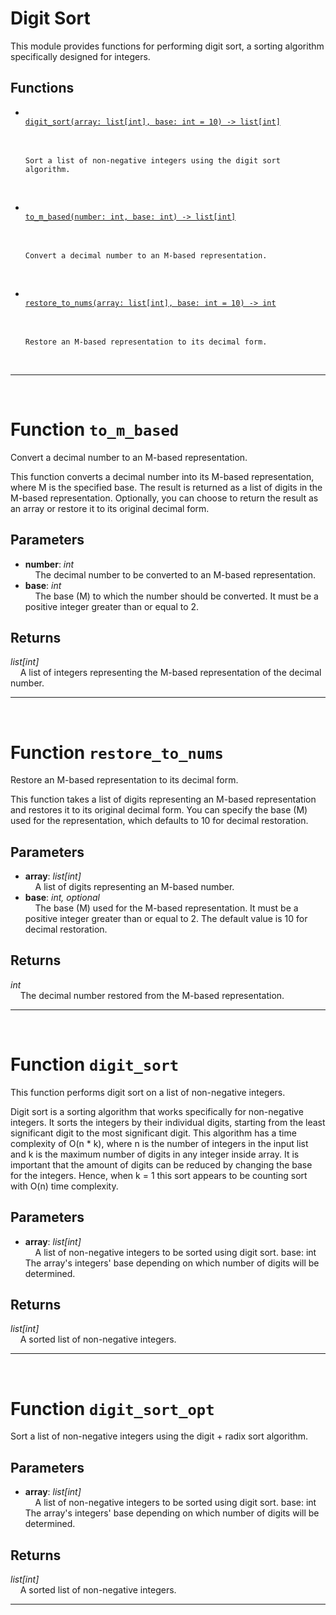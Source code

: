 <h1>Digit Sort</h1>
  This module provides functions for performing digit sort, a sorting algorithm specifically designed for integers.  
<h2>Functions</h2>
<ul>
<li> <a href='#function-digit_sort'><code>
digit_sort(array: list[int], base: int = 10) -> list[int]
</code></a> <br>
&nbsp;&nbsp;&nbsp;&nbsp;

```
Sort a list of non-negative integers using the digit sort algorithm.
```

<br></li>

<li> <a href='#function-to_m_based'><code>
to_m_based(number: int, base: int) -> list[int]
</code></a> <br>
&nbsp;&nbsp;&nbsp;&nbsp;

```
Convert a decimal number to an M-based representation.
```

<br></li>

<li> <a href='#function-restore_to_nums'><code>
restore_to_nums(array: list[int], base: int = 10) -> int
</code></a> <br>
&nbsp;&nbsp;&nbsp;&nbsp;

```
Restore an M-based representation to its decimal form.
```

<br></li>

</ul>

______________________________________________________________________

<div style="page-break-after: always; visibility: hidden"></div>
<br>
<h1 id="function-to_m_based">
<strong>Function</strong>
<code>to_m_based</code></h1>
Convert a decimal number to an M-based representation.

This function converts a decimal number into its M-based
representation, where M is the specified base. The result
is returned as a list of digits in the M-based representation.
Optionally, you can choose to return the result as an array or
restore it to its original decimal form.

<h2>Parameters</h2>
<ul>
<li> <strong>number</strong>: <em>int</em> <br>
&nbsp;&nbsp;&nbsp;&nbsp;The decimal number to be converted to an M-based representation. <br></li>
<li> <strong>base</strong>: <em>int</em> <br>
&nbsp;&nbsp;&nbsp;&nbsp;The base (M) to which the number should be converted. It must be a positive integer greater than or equal to 2. <br></li>
</ul>
<h2>Returns</h2>
<em>list[int]</em> <br>
&nbsp;&nbsp;&nbsp;&nbsp;A list of integers representing the M-based representation of the decimal number. <br>

______________________________________________________________________

<div style="page-break-after: always; visibility: hidden"></div>
<br>
<h1 id="function-restore_to_nums">
<strong>Function</strong>
<code>restore_to_nums</code></h1>
Restore an M-based representation to its decimal form.

This function takes a list of digits representing an M-based
representation and restores it to its original decimal form.
You can specify the base (M) used for the representation,
which defaults to 10 for decimal restoration.

<h2>Parameters</h2>
<ul>
<li> <strong>array</strong>: <em>list[int]</em> <br>
&nbsp;&nbsp;&nbsp;&nbsp;A list of digits representing an M-based number. <br></li>
<li> <strong>base</strong>: <em>int, optional</em> <br>
&nbsp;&nbsp;&nbsp;&nbsp;The base (M) used for the M-based representation. It must be a positive integer greater than or equal to 2. The default value is 10 for decimal restoration. <br></li>
</ul>
<h2>Returns</h2>
<em>int</em> <br>
&nbsp;&nbsp;&nbsp;&nbsp;The decimal number restored from the M-based representation. <br>

______________________________________________________________________

<div style="page-break-after: always; visibility: hidden"></div>
<br>
<h1 id="function-digit_sort">
<strong>Function</strong>
<code>digit_sort</code></h1>
This function performs digit sort on a list of non-negative integers.

Digit sort is a sorting algorithm that works specifically for
non-negative integers. It sorts the integers by their individual
digits, starting from the least significant digit to the most
significant digit. This algorithm has a time complexity of O(n * k),
where n is the number of integers in the input list and k is
the maximum number of digits in any integer inside array.
It is important that the amount of digits can be reduced by
changing the base for the integers. Hence, when k = 1 this sort
appears to be counting sort with O(n) time complexity.

<h2>Parameters</h2>
<ul>
<li> <strong>array</strong>: <em>list[int]</em> <br>
&nbsp;&nbsp;&nbsp;&nbsp;A list of non-negative integers to be sorted using digit sort.
base: int The array's integers' base depending on which number of digits will be determined. <br></li>
</ul>
<h2>Returns</h2>
<em>list[int]</em> <br>
&nbsp;&nbsp;&nbsp;&nbsp;A sorted list of non-negative integers. <br>

______________________________________________________________________

<div style="page-break-after: always; visibility: hidden"></div>
<br>
<h1 id="function-digit_sort_opt">
<strong>Function</strong>
<code>digit_sort_opt</code></h1>
Sort a list of non-negative integers using the digit + radix sort
algorithm.

<h2>Parameters</h2>
<ul>
<li> <strong>array</strong>: <em>list[int]</em> <br>
&nbsp;&nbsp;&nbsp;&nbsp;A list of non-negative integers to be sorted using digit sort.
base: int The array's integers' base depending on which number of digits will be determined. <br></li>
</ul>
<h2>Returns</h2>
<em>list[int]</em> <br>
&nbsp;&nbsp;&nbsp;&nbsp;A sorted list of non-negative integers. <br>

______________________________________________________________________
